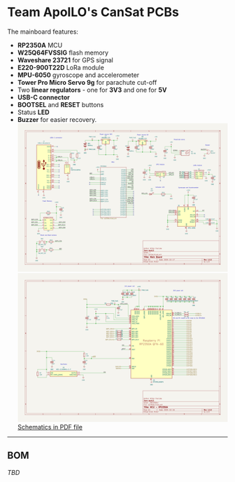 # Team ApolLO's CanSat PCBs
The mainboard features:
- **RP2350A** MCU 
- **W25Q64FVSSIG** flash memory
- **Waveshare 23721** for GPS signal
- **E220-900T22D** LoRa module
- **MPU-6050** gyroscope and accelerometer
- **Tower Pro Micro Servo 9g** for parachute cut-off
- Two **linear regulators** - one for **3V3** and one for **5V** 
- **USB-C connector**
- **BOOTSEL** and **RESET** buttons
- Status **LED**
- **Buzzer** for easier recovery.
\
![Mainboard schematic](https://raw.githubusercontent.com/WiktorKociuba/CanSatPCB/refs/heads/main/schematics/CanSat.svg)
![MCU schematic](https://raw.githubusercontent.com/WiktorKociuba/CanSatPCB/refs/heads/main/schematics/CanSat-RP2350A.svg)
\
[Schematics in PDF file](https://github.com/WiktorKociuba/CanSatPCB/blob/main/schematics/CanSat.pdf)

---
## BOM
*TBD*